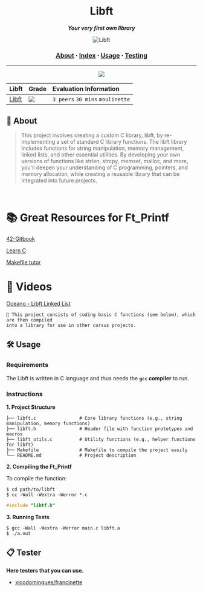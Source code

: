<h1 align="center">
	Libft
</h1>

<p align="center">
	<b><i>Your very first own library</i></b><br>
</p>

<p align="center">
  <img src="https://miro.medium.com/v2/resize:fit:1400/1*8lw6KktyFOL3wSCdZSRdsw.jpeg" alt="Libft">
</p>

<h3 align="center">
	<a href="#%EF%B8%8F-about">About</a>
	<span> · </span>
	<a href="#-index">Index</a>
	<span> · </span>
	<a href="#%EF%B8%8F-usage">Usage</a>
	<span> · </span>
	<a href="#-testing">Testing</a>
</h3>

---
<be>

<div align="center">
	<img src="https://user-images.githubusercontent.com/101434516/202159991-adaddef4-8289-4e32-8fe2-c447b73e665e.png">
</div>


<div align="center">

| Libft | Grade | Evaluation Information |
| :--- | :--- | :--- |
| [Libft](https://github.com/anjinhogustavo/42-Common-Core---Libft/blob/main/libft.h) | <img src="https://img.shields.io/badge/125%20%2F%20100-success"/> | `3 peers` `30 mins` `moulinette` |

</div>


## 📝 About 

> This project involves creating a custom C library, libft, by re-implementing a set of standard C library functions. The libft library includes functions for string manipulation, memory management, linked lists, and other essential utilities. By developing your own versions of functions like strlen, strcpy, memset, malloc, and more, you'll deepen your understanding of C programming, pointers, and memory allocation, while creating a reusable library that can be integrated into future projects.

<br>

# 📚 Great Resources for Ft_Printf

[42-Gitbook](https://42-cursus.gitbook.io/guide)

[Learn C](https://www.learn-c.org/)

[Makefile tutor](https://www.cs.colby.edu/maxwell/courses/tutorials/maketutor/)

# 🎥 Videos 

[Oceano - Libft Linked List](https://www.youtube.com/watch?v=mkZYMKwKkvI&t=267s&pp=ugMICgJwdBABGAHKBQlsaWJmdCAgNDI%3D)



	🚀 This project consists of coding basic C functions (see below), which are then compiled
	into a library for use in other cursus projects.

 
## 🛠️ Usage

### Requirements

The Libft is written in C language and thus needs the **`gcc` compiler** to run.

### Instructions

**1. Project Structure**
```
├── libft.c                # Core library functions (e.g., string manipulation, memory functions)
├── libft.h                # Header file with function prototypes and macros
├── libft_utils.c          # Utility functions (e.g., helper functions for libft)
├── Makefile               # Makefile to compile the project easily
└── README.md              # Project description
```
**2. Compiling the Ft_Printf**

To compile the function:

```shell
$ cd path/to/libft
$ cc -Wall -Wextra -Werror *.c
```

```C
#include "libtf.h"
```

**3. Running Tests**
```
$ gcc -Wall -Wextra -Werror main.c libft.a
$ ./a.out
```

## 📋 Tester

**Here testers that you can use.**

* [xicodomingues/francinette](https://github.com/xicodomingues/francinette)
